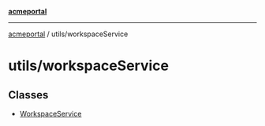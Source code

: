 [**acmeportal**](../../README.md)

***

[acmeportal](../../README.md) / utils/workspaceService

# utils/workspaceService

## Classes

- [WorkspaceService](classes/WorkspaceService.md)
